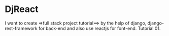 # DjReact
I want to create =>full stack project tutorial==> by the help of django, django-rest-framework for back-end and also use reactjs for font-end. 
Tutorial 01.
